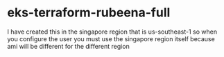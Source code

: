 # eks-terraform-rubeena-full


I have created this in the singapore region that is us-southeast-1 so when you configure the user you must use the singapore region itself because ami will be different for the different region 
